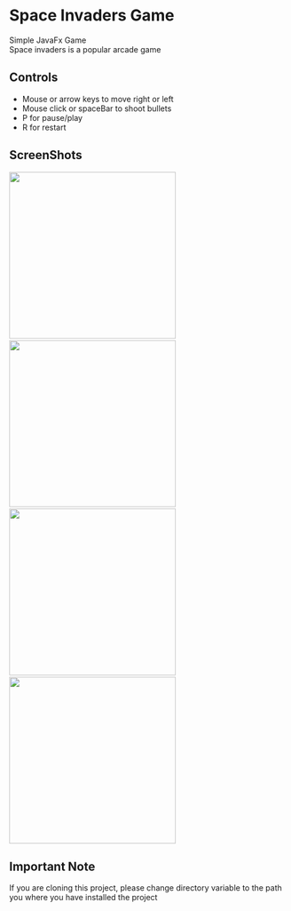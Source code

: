 # Space Invaders Game
Simple JavaFx Game<br>
Space invaders is a popular arcade game

## Controls
  - Mouse or arrow keys to move right or left
  - Mouse click or spaceBar to shoot bullets
  - P for pause/play
  - R for restart

## ScreenShots
<p>
<img src ="https://github.com/yashas-hm/Space_Invaders_JavaFX/blob/master/ScreenShots/1.jpg" width="300">
&nbsp
<img src ="https://github.com/yashas-hm/Space_Invaders_JavaFX/blob/master/ScreenShots/2.jpg" width="300">
&nbsp
<img src ="https://github.com/yashas-hm/Space_Invaders_JavaFX/blob/master/ScreenShots/3.jpg" width="300">
&nbsp
<img src ="https://github.com/yashas-hm/Space_Invaders_JavaFX/blob/master/ScreenShots/4.jpg" width="300">
</p>

## Important Note
If you are cloning this project, please change directory variable to the path you where you have installed the project
